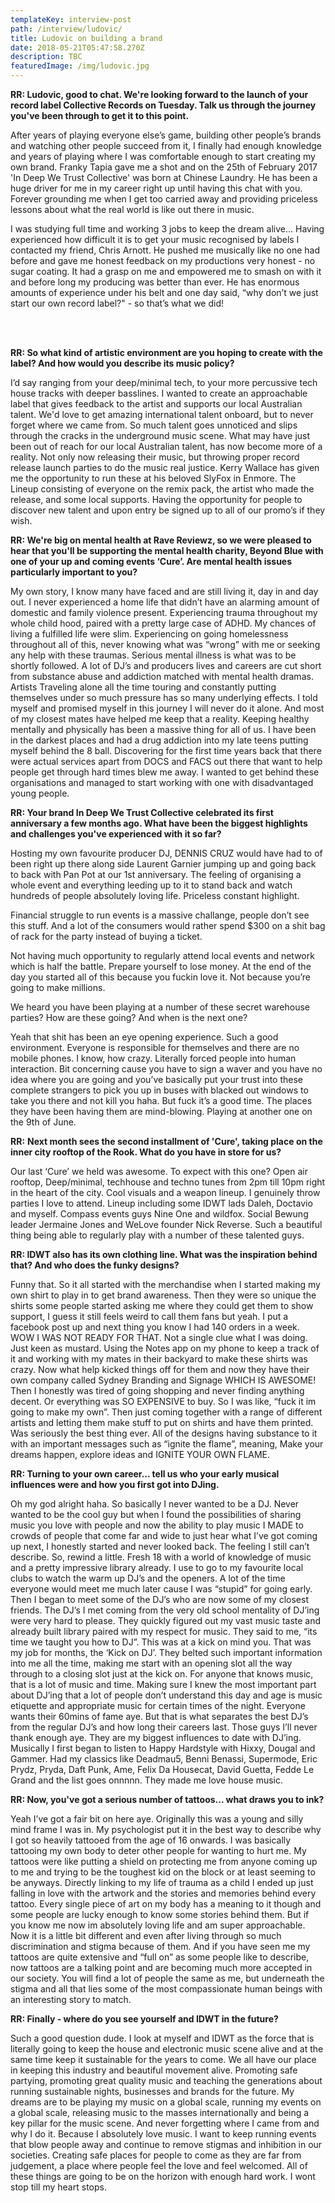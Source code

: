 ```yaml
---
templateKey: interview-post
path: /interview/ludovic/
title: Ludovic on building a brand
date: 2018-05-21T05:47:58.270Z
description: TBC
featuredImage: /img/ludovic.jpg
---
```

**RR: Ludovic, good to chat. We're looking forward to the launch of your record label Collective Records on Tuesday. Talk us through the journey you've been through to get it to this point.**

After years of playing everyone else’s game, building other people’s brands and watching other people succeed from it, I finally had enough knowledge and years of playing where I was comfortable enough to start creating my own brand. Franky Tapia gave me a shot and on the 25th of February 2017 'In Deep We Trust Collective' was born at Chinese Laundry. He has been a huge driver for me in my career right up until having this chat with you. Forever grounding me when I get too carried away and providing priceless lessons about what the real world is like out there in music.

I was studying full time and working 3 jobs to keep the dream alive… Having experienced how difficult it is to get your music recognised by labels I contacted my friend, Chris Arnott. He pushed me musically like no one had before and gave me honest feedback on my productions very honest - no sugar coating. It had a grasp on me and empowered me to smash on with it and before long my producing was better than ever. He has enormous amounts of experience under his belt and one day said, “why don’t we just start our own record label?" - so that’s what we did! 

<br><br>

**RR: So what kind of artistic environment are you hoping to create with the label? And how would you describe its music policy?**

I’d say ranging from your deep/minimal tech, to your more percussive tech house tracks with deeper basslines. I wanted to create an approachable label that gives feedback to the artist and supports our local Australian talent. We'd love to get amazing international talent onboard, but to never forget where we came from. So much talent goes unnoticed and slips through the cracks in the underground music scene. What may have just been out of reach for our local Australian talent, has now become more of a reality. Not only now releasing their music, but throwing proper record release launch parties to do the music real justice. Kerry Wallace has given me the opportunity to run these at his beloved SlyFox in Enmore. The Lineup consisting of everyone on the remix pack, the artist who made the release, and some local supports. Having the opportunity for people to discover new talent and upon entry be signed up to all of our promo’s if they wish.

**RR: We're big on mental health at Rave Reviewz, so we were pleased to hear that you'll be supporting the mental health charity, Beyond Blue with one of your up and coming events ‘Cure’. Are mental health issues particularly important to you?**

My own story, I know many have faced and are still living it, day in and day out. I never experienced a home life that didn’t have an alarming amount of domestic and family violence present. Experiencing trauma throughout my whole child hood, paired with a pretty large case of ADHD. My chances of living a fulfilled life were slim. Experiencing on going homelessness throughout all of this, never knowing what was “wrong” with me or seeking any help with these traumas. Serious mental illness is what was to be shortly followed. A lot of DJ’s and producers lives and careers are cut short from substance abuse and addiction matched with mental health dramas. Artists Traveling alone all the time touring and constantly putting themselves under so much pressure has so many underlying effects. I told myself and promised myself in this journey I will never do it alone. And most of my closest mates have helped me keep that a reality. Keeping healthy mentally and physically has been a massive thing for all of us. I have been in the darkest places and had a drug addiction into my late teens putting myself behind the 8 ball. Discovering for the first time years back that there were actual services apart from DOCS and FACS out there that want to help people get through hard times blew me away. I wanted to get behind these organisations and managed to start working with one with disadvantaged young people.

**RR: Your brand In Deep We Trust Collective celebrated its first anniversary a few months ago. What have been the biggest highlights and challenges you've experienced with it so far?**

Hosting my own favourite producer DJ, DENNIS CRUZ would have had to of been right up there along side Laurent Garnier jumping up and going back to back with Pan Pot at our 1st anniversary. The feeling of organising a whole event and everything leeding up to it to stand back and watch hundreds of people absolutely loving life. Priceless constant highlight.

Financial struggle to run events is a massive challange, people don’t see this stuff. And a lot of the consumers would rather spend $300 on a shit bag of rack for the party instead of buying a ticket.

Not having much opportunity to regularly attend local events and network which is half the battle. Prepare yourself to lose money. At the end of the day you started all of this because you fuckin love it. Not because you’re going to make millions.

We heard you have been playing at a number of these secret warehouse parties? How are these going? And when is the next one?

Yeah that shit has been an eye opening experience. Such a good environment. Everyone is responsible for themselves and there are no mobile phones. I know, how crazy. Literally forced people into human interaction. Bit concerning cause you have to sign a waver and you have no idea where you are going and you’ve basically put your trust into these complete strangers to pick you up in buses with blacked out windows to take you there and not kill you haha. But fuck it’s a good time. The places they have been having them are mind-blowing. Playing at another one on the 9th of June.

**RR:** **Next month sees the second installment of 'Cure', taking place on the inner city rooftop of the Rook. What do you have in store for us?**

Our last ‘Cure’ we held was awesome. To expect with this one? Open air rooftop, Deep/minimal, techhouse and techno tunes from 2pm till 10pm right in the heart of the city. Cool visuals and a weapon lineup. I genuinely throw parties I love to attend. Lineup including some IDWT lads Daleh, Doctavio and myself. Compass events guys Nine One and wildfox. Social Bewung leader Jermaine Jones and WeLove founder Nick Reverse. Such a beautiful thing being able to regularly play with a number of these talented guys.

**RR: IDWT also has its own clothing line. What was the inspiration behind that? And who does the funky designs?**

Funny that. So it all started with the merchandise when I started making my own shirt to play in to get brand awareness. Then they were so unique the shirts some people started asking me where they could get them to show support, I guess it still feels weird to call them fans but yeah. I put a facebook post up and next thing you know I had 140 orders in a week. WOW I WAS NOT READY FOR THAT. Not a single clue what I was doing. Just keen as mustard. Using the Notes app on my phone to keep a track of it and working with my mates in their backyard to make these shirts was crazy. Now what help kicked things off for them and now they have their own company called Sydney Branding and Signage WHICH IS AWESOME! Then I honestly was tired of going shopping and never finding anything decent. Or everything was SO EXPENSIVE to buy. So I was like, “fuck it im going to make my own”. Then just coming together with a range of different artists and letting them make stuff to put on shirts and have them printed. Was seriously the best thing ever. All of the designs having substance to it with an important messages such as “ignite the flame”, meaning, Make your dreams happen, explore ideas and IGNITE YOUR OWN FLAME.

**RR: Turning to your own career... tell us who your early musical influences were and how you first got into DJing.**

Oh my god alright haha. So basically I never wanted to be a DJ. Never wanted to be the cool guy but when I found the possibilities of sharing music you love with people and now the ability to play music I MADE to crowds of people that come far and wide to just hear what I’ve got coming up next, I honestly started and never looked back. The feeling I still can’t describe. So, rewind a little. Fresh 18 with a world of knowledge of music and a pretty impressive library already. I use to go to my favourite local clubs to watch the warm up DJ’s and the openers. A lot of the time everyone would meet me much later cause I was “stupid” for going early. Then I began to meet some of the DJ’s who are now some of my closest friends. The DJ’s I met coming from the very old school mentality of DJ’ing were very hard to please. They quickly figured out my vast music taste and already built library paired with my respect for music. They said to me, “its time we taught you how to DJ”. This was at a kick on mind you. That was my job for months, the ‘Kick on DJ’. They belted such important information into me all the time, making me start with an opening slot all the way through to a closing slot just at the kick on. For anyone that knows music, that is a lot of music and time. Making sure I knew the most important part about DJ’ing that a lot of people don’t understand this day and age is music etiquette and appropriate music for certain times of the night. Everyone wants their 60mins of fame aye. But that is what separates the best DJ’s from the regular DJ’s and how long their careers last. Those guys I’ll never thank enough aye. They are my biggest influences to date with DJ’ing. Musically I first began to listen to Happy Hardstyle with Hixxy, Dougal and Gammer. Had my classics like Deadmau5, Benni Benassi, Supermode, Eric Prydz, Pryda, Daft Punk, Ame, Felix Da Housecat, David Guetta, Fedde Le Grand and the list goes onnnnn. They made me love house music.

**RR: Now, you've got a serious number of tattoos... what draws you to ink?**

Yeah I’ve got a fair bit on here aye. Originally this was a young and silly mind frame I was in. My psychologist put it in the best way to describe why I got so heavily tattooed from the age of 16 onwards. I was basically tattooing my own body to deter other people for wanting to hurt me. My tattoos were like putting a shield on protecting me from anyone coming up to me and trying to be the toughest kid on the block or at least seeming to be anyways. Directly linking to my life of trauma as a child I ended up just falling in love with the artwork and the stories and memories behind every tattoo. Every single piece of art on my body has a meaning to it though and some people are lucky enough to know some stories behind them. But if you know me now im absolutely loving life and am super approachable. Now it is a little bit different and even after living through so much discrimination and stigma because of them. And if you have seen me my tattoos are quite extensive and “full on” as some people like to describe, now tattoos are a talking point and are becoming much more accepted in our society. You will find a lot of people the same as me, but underneath the stigma and all that lies some of the most compassionate human beings with an interesting story to match.

**RR: Finally - where do you see yourself and IDWT in the future?**

Such a good question dude. I look at myself and IDWT as the force that is literally going to keep the house and electronic music scene alive and at the same time keep it sustainable for the years to come. We all have our place in keeping this industry and beautiful movement alive. Promoting safe partying, promoting great quality music and teaching the generations about running sustainable nights, businesses and brands for the future. My dreams are to be playing my music on a global scale, running my events on a global scale, releasing music to the masses internationally and being a key pillar for the music scene. And never forgetting where I came from and why I do it. Because I absolutely love music. I want to keep running events that blow people away and continue to remove stigmas and inhibition in our societies. Creating safe places for people to come as they are far from judgement, a place where people feel the love and feel welcomed. All of these things are going to be on the horizon with enough hard work. I wont stop till my heart stops.
